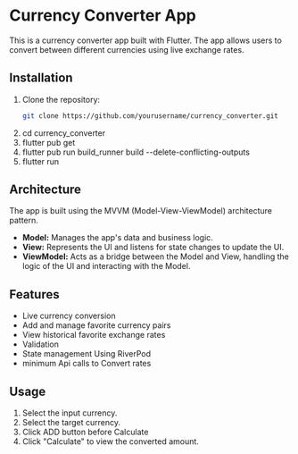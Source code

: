 # Currency Converter App
This is a currency converter app built with Flutter. The app allows users to convert between different currencies using live exchange rates.

## Installation

1. Clone the repository:
   ```bash
   git clone https://github.com/yourusername/currency_converter.git

2. cd currency_converter
3. flutter pub get
4. flutter pub run build_runner build --delete-conflicting-outputs
5. flutter run

## Architecture

The app is built using the MVVM (Model-View-ViewModel) architecture pattern. 
- **Model:** Manages the app's data and business logic.
- **View:** Represents the UI and listens for state changes to update the UI.
- **ViewModel:** Acts as a bridge between the Model and View, handling the logic of the UI and interacting with the Model.

## Features

- Live currency conversion
- Add and manage favorite currency pairs
- View historical favorite exchange rates
- Validation
- State management Using RiverPod
- minimum Api calls to Convert rates

## Usage

1. Select the input currency.
2. Select the target currency.
3. Click ADD button before Calculate
4. Click "Calculate" to view the converted amount.



